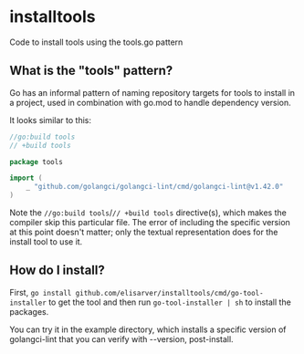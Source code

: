 # installtools
Code to install tools using the tools.go pattern

## What is the "tools" pattern?

Go has an informal pattern of naming repository targets for tools to install in a project, used in combination with go.mod to handle dependency version.

It looks similar to this:

```go
//go:build tools
// +build tools

package tools

import (
	_ "github.com/golangci/golangci-lint/cmd/golangci-lint@v1.42.0"
)
```

Note the `//go:build tools`/`// +build tools` directive(s), which makes the compiler skip this particular file. The error of including the specific version at this point doesn't matter; only the textual representation does for the install tool to use it.

## How do I install?

First, `go install github.com/elisarver/installtools/cmd/go-tool-installer` to get the tool and then run `go-tool-installer | sh` to install the packages.

You can try it in the example directory, which installs a specific version of golangci-lint that you can verify with --version, post-install.
